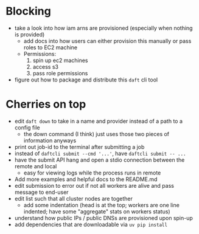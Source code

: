 # Blocking
- take a look into how iam arns are provisioned (especially when nothing is provided)
  - add docs into how users can either provision this manually or pass roles to EC2 machine
  - Permissions:
    1. spin up ec2 machines
    2. access s3
    3. pass role permissions
- figure out how to package and distribute this `daft` cli tool

# Cherries on top
- edit `daft down` to take in a name and provider instead of a path to a config file
  - the down command (I think) just uses those two pieces of information anyways
- print out job-id to the terminal after submitting a job
- instead of `daftcli submit --cmd '...'`, have `daftcli submit -- ...`
- have the submit API hang and open a stdio connection between the remote and local
  - easy for viewing logs while the process runs in remote
- Add more examples and helpful docs to the README.md
- edit submission to error out if not all workers are alive and pass message to end-user
- edit list such that all cluster nodes are together
  - add some indentation (head is at the top; workers are one line indented; have some "aggregate" stats on workers status)
- understand how public IPs / public DNSs are provisioned upon spin-up
- add dependencies that are downloadable via `uv pip install`

